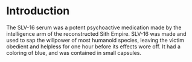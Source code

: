 # Introduction
The SLV-16 serum was a potent psychoactive medication made by the intelligence arm of the reconstructed Sith Empire.
SLV-16 was made and used to sap the willpower of most humanoid species, leaving the victim obedient and helpless for one hour before its effects wore off.
It had a coloring of blue, and was contained in small capsules.